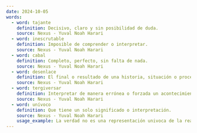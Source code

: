 ```yaml
---
date: 2024-10-05
words:
  - word: tajante
    definition: Decisivo, claro y sin posibilidad de duda.
    source: Nexus - Yuval Noah Harari
  - word: inescrutable
    definition: Imposible de comprender o interpretar.
    source: Nexus - Yuval Noah Harari
  - word: cabal
    definition: Completo, perfecto, sin falta de nada.
    source: Nexus - Yuval Noah Harari
  - word: desenlace
    definition: El final o resultado de una historia, situación o proceso.
    source: Nexus - Yuval Noah Harari
  - word: tergiversar
    definition: Interpretar de manera errónea o forzada un acontecimiento o palabras.
    source: Nexus - Yuval Noah Harari
  - word: unívoco
    definition: Que tiene un solo significado o interpretación.
    source: Nexus - Yuval Noah Harari
    usage_example: La verdad no es una representación univoca de la realidad.
---
```

